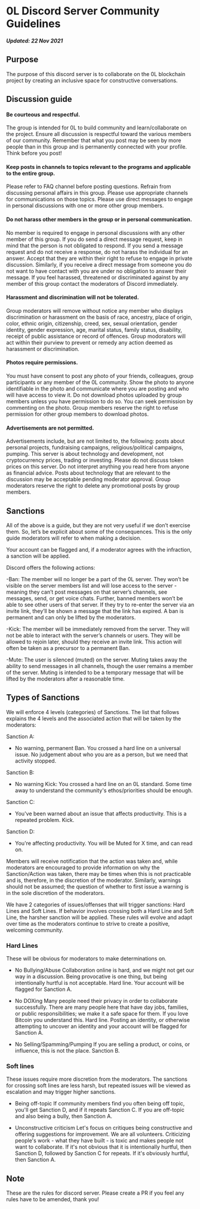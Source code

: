 # 0L Discord Server Community Guidelines
##### Updated: 22 Nov 2021
## Purpose
The purpose of this discord server is to collaborate on the 0L blockchain project by creating an inclusive space for constructive conversations.
## Discussion guide 
#### Be courteous and respectful. 
The group is intended for 0L to build community and learn/collaborate on the project. Ensure all discussion is respectful toward the various members of our community. Remember that what you post may be seen by more people than in this group and is permanently connected with your profile. Think before you post! 
#### Keep posts in channels to topics relevant to the programs and applicable to the entire group.
Please refer to FAQ channel before posting questions. Refrain from discussing personal affairs in this group. Please use appropriate channels for communications on those topics. Please use direct messages to engage in personal discussions with one or more other group members. 
#### Do not harass other members in the group or in personal communication. 
No member is required to engage in personal discussions with any other member of this group. If you do send a direct message request, keep in mind that the person is not obligated to respond. If you send a message request and do not receive a response, do not harass the individual for an answer. Accept that they are within their right to refuse to engage in private discussion. Similarly, if you receive a direct message from someone you do not want to have contact with you are under no obligation to answer their message. 
If you feel harassed, threatened or discriminated against by any member of this group contact the moderators of Discord immediately. 
#### Harassment and discrimination will not be tolerated. 
Group moderators will remove without notice any member who displays discrimination or harassment on the basis of race, ancestry, place of origin, color, ethnic origin, citizenship, creed, sex, sexual orientation, gender identity, gender expression, age, marital status, family status, disability, receipt of public assistance or record of offences. Group modorators will act within their purview to prevent or remedy any action deemed as harassment or discrimination.
#### Photos require permissions. 
You must have consent to post any photo of your friends, colleagues, group participants or any member of the 0L community. Show the photo to anyone identifiable in the photo and communicate where you are posting and who will have access to view it. 
Do not download photos uploaded by group members unless you have permission to do so. You can seek permission by commenting on the photo. Group members reserve the right to refuse permission for other group members to download photos. 
#### Advertisements are not permitted. 
Advertisements include, but are not limited to, the following: posts about personal projects, fundraising campaigns, religious/political campaigns, pumping. This server is about technology and development, not cryptocurrency prices, trading or investing. Please do not discuss token prices on this server.
Do not interpret anything you read here from anyone as financial advice. 
Posts about technology that are relevant to the discussion may be acceptable pending moderator approval. Group moderators reserve the right to delete any promotional posts by group members. 
## Sanctions


All of the above is a guide, but they are not very useful if we don’t exercise them. So, let’s be explicit about some of the consequences. This is the only guide moderators will refer to when making a decision.

Your account can be flagged and, if a moderator agrees with the infraction, a sanction will be applied.

Discord offers the following actions:

-Ban: The member will no longer be a part of the 0L server. They won’t be visible on the server members list and will lose access to the server - meaning they can’t post messages on that server’s channels, see messages, send, or get voice chats. Further, banned members won’t be able to see other users of that server. If they try to re-enter the server via an invite link, they’ll be shown a message that the link has expired. A ban is permanent and can only be lifted by the moderators.

-Kick: The member will be immediately removed from the server. They will not be able to interact with the server’s channels or users. They will be allowed to rejoin later, should they receive an invite link. This action will often be taken as a precursor to a permanent Ban.

-Mute: The user is silenced (muted) on the server. Muting takes away the ability to send messages in all channels, though the user remains a member of the server. Muting is intended to be a temporary message that will be lifted by the moderators after a reasonable time. 
## Types of Sanctions
We will enforce 4 levels (categories) of Sanctions. The list that follows explains the 4 levels and the associated action that will be taken by the moderators:

Sanction A:
- No warning, permanent Ban. You crossed a hard line on a universal issue. No judgement about who you are as a person, but we need that activity stopped.

Sanction B:
- No warning Kick: You crossed a hard line on an 0L standard. Some time away to understand the community's ethos/priorities should be enough.

Sanction C:
- You've been warned about an issue that affects productivity. This is a repeated problem. Kick.

Sanction D:
- You're affecting productivity. You will be Muted for X time, and can read on.

Members will receive notification that the action was taken and, while moderators are encouraged to provide information on why the Sanction/Action was taken, there may be times when this is not practicable and is, therefore, in the discretion of the moderator. Similarly, warnings should not be assumed; the question of whether to first issue a warning is in the sole discretion of the moderators.

We have 2 categories of issues/offenses that will trigger sanctions: Hard Lines and Soft Lines. If behavior involves crossing both a Hard Line and Soft Line, the harsher sanction will be applied. These rules will evolve and adapt over time as the moderators continue to strive to create a positive, welcoming community.
### Hard Lines
These will be obvious for moderators to make determinations on.

- No Bullying/Abuse
Collaboration online is hard, and we might not get our way in a discussion. Being provocative is one thing, but being intentionally hurtful is not acceptable. Hard line. Your account will be flagged for Sanction A.

- No DOXing
Many people need their privacy in order to collaborate successfully. There are many people here that have day jobs, families, or public responsibilities; we make it a safe space for them. If you love Bitcoin you understand this. Hard line. Posting an identity, or otherwise attempting to uncover an identity and your account will be flagged for Sanction A.

- No Selling/Spamming/Pumping
If you are selling a product, or coins, or influence, this is not the place. Sanction B.

### Soft lines
These issues require more discretion from the moderators. The sanctions for crossing soft lines are less harsh, but repeated issues will be viewed as escalation and may trigger higher sanctions.

- Being off-topic
If community members find you often being off topic, you'll get Sanction D, and if it repeats Sanction C. If you are off-topic and also being a bully, then Sanction A.

- Unconstructive criticism
Let's focus on critiques being constructive and offering suggestions for improvement. We are all volunteers. Criticizing people's work - what they have built - is toxic and makes people not want to collaborate. If it's not obvious that it is intentionally hurtful, then Sanction D, followed by Sanction C for repeats. If it's obviously hurtful, then Sanction A.

## Note
These are the rules for discord server. Please create a PR if you feel any rules have to be amended, thank you!
